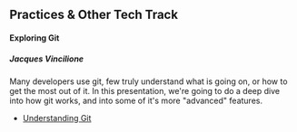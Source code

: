 ## Practices & Other Tech Track

#### Exploring Git
##### Jacques Vincilione
Many developers use git, few truly understand what is going on, or how to get the most out of it. In this presentation, we're going to do a deep dive into how git works, and into some of it's more "advanced" features.

* [Understanding Git](https://www.slideshare.net/secret/lnyS1uZUsERDkm)

